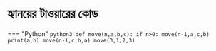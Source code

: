 # হ্যানয়ের টাওয়ারের কোড
=== "Python"
    ```python3
    def move(n,a,b,c):
	if n>0:
		move(n-1,a,c,b)
		print(a,b)
		move(n-1,c,b,a)
    move(3,1,2,3)
    ```
